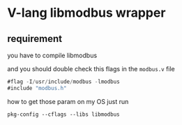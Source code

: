 # V-lang libmodbus wrapper

## requirement

you have to compile libmodbus

and you should double check this flags in the `modbus.v` file

```v
#flag -I/usr/include/modbus -lmodbus
#include "modbus.h"
```

how to get those param on my OS just run

`pkg-config --cflags --libs libmodbus`
